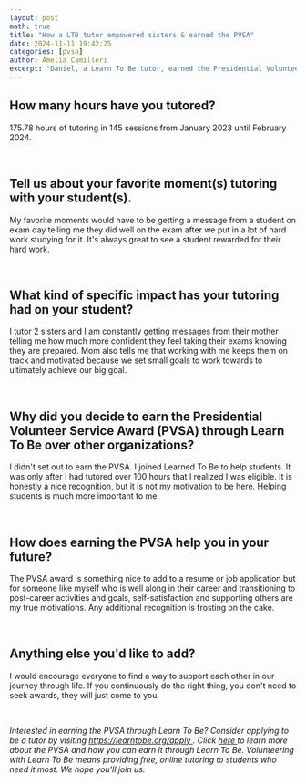 ```yaml
---
layout: post
math: true
title: "How a LTB tutor empowered sisters & earned the PVSA"
date: 2024-11-11 19:42:25
categories: [pvsa]
author: Amelia Camilleri
excerpt: "Daniel, a Learn To Be tutor, earned the Presidential Volunteer Service Award after volunteer tutoring for over 100 hours for two sisters."
---
```


<h2 id="">
 How many hours have you tutored?
</h2>
<p id="">
 175.78 hours of tutoring in 145 sessions from January 2023 until February 2024.
</p>
<p id="">
 ‍
</p>
<h2 id="">
 Tell us about your favorite moment(s) tutoring with your student(s).
</h2>
<p id="">
 My favorite moments would have to be getting a message from a student on exam day telling me they did well on the exam after we put in a lot of hard work studying for it. It's always great to see a student rewarded for their hard work.
</p>
<p id="">
 ‍
</p>
<h2 id="">
 What kind of specific impact has your tutoring had on your student?
</h2>
<p id="">
 I tutor 2 sisters and I am constantly getting messages from their mother telling me how much more confident they feel taking their exams knowing they are prepared. Mom also tells me that working with me keeps them on track and motivated because we set small goals to work towards to ultimately achieve our big goal.
</p>
<p id="">
 ‍
</p>
<h2 id="">
 Why did you decide to earn the Presidential Volunteer Service Award (PVSA) through Learn To Be over other organizations?
</h2>
<p id="">
 I didn't set out to earn the PVSA. I joined Learned To Be to help students. It was only after I had tutored over 100 hours that I realized I was eligible. It is honestly a nice recognition, but it is not my motivation to be here. Helping students is much more important to me.
</p>
<p id="">
 ‍
</p>
<h2 id="">
 How does earning the PVSA help you in your future?
</h2>
<p id="">
 The PVSA award is something nice to add to a resume or job application but for someone like myself who is well along in their career and transitioning to post-career activities and goals, self-satisfaction and supporting others are my true motivations. Any additional recognition is frosting on the cake.
</p>
<p id="">
 ‍
</p>
<h2 id="">
 Anything else you'd like to add?
</h2>
<p id="">
 I would encourage everyone to find a way to support each other in our journey through life. If you continuously do the right thing, you don't need to seek awards, they will just come to you.
</p>
<p id="">
 ‍
</p>
<p id="">
 <em id="">
  Interested in earning the PVSA through Learn To Be? Consider applying to be a tutor by visiting
 </em>
 <a href="https://www.learntobe.org/apply">
  <em id="">
   https://learntobe.org/apply
  </em>
 </a>
 <em id="">
  . Click
 </em>
 <a href="https://www.learntobe.org/blog/what-is-the-presidential-volunteer-service-award-and-how-can-you-get-involved" id="">
  <em id="">
   here
  </em>
 </a>
 <em id="">
  to learn more about the PVSA and how you can earn it through Learn To Be. Volunteering with Learn To Be means providing free, online tutoring to students who need it most. We hope you'll join us.
 </em>
</p>
<p id="">
 ‍
</p>
<p id="">
 ‍
</p>
